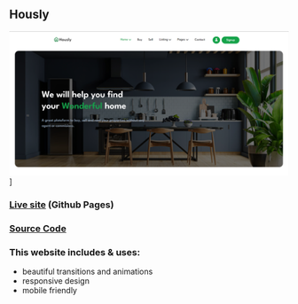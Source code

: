 ## Hously

![project preview](./project-preview.png)]


### [Live site](https://sam4web.github.io/hously-template/) (Github Pages)
### [Source Code](https://github.com/sam4web/hously-template)

### This website includes & uses:

- beautiful transitions and animations
- responsive design
- mobile friendly
